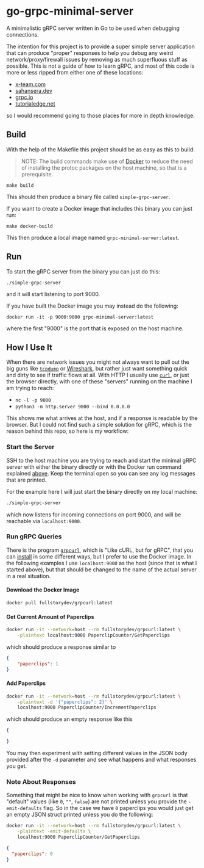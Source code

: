 # go-grpc-minimal-server
A minimalistic gRPC server written in Go to be used when debugging connections.

The intention for this project is to provide a super simple server application
that can produce "proper" responses to help you debug any weird
network/proxy/firewall issues by removing as much superfluous stuff as possible.
This is not a guide of how to learn gRPC, and most of this code is more or less
ripped from either one of these locations:

- [x-team.com](https://x-team.com/blog/golang-rpc-twirp/)
- [sahansera.dev](https://sahansera.dev/building-grpc-server-go/)
- [grpc.io](https://grpc.io/docs/languages/go/quickstart/)
- [tutorialedge.net](https://tutorialedge.net/golang/go-grpc-beginners-tutorial/)

so I would recommend going to those places for more in depth knowledge.

## Build
With the help of the Makefile this project should be as easy as this to build:

> NOTE: The build commands make use of [Docker][1] to reduce the need of
> installing the protoc packages on the host machine, so that is a prerequisite.

```
make build
```

This should then produce a binary file called `simple-grpc-server`.

If you want to create a Docker image that includes this binary you can just
run:

```
make docker-build
```

This then produce a local image named `grpc-minimal-server:latest`.

## Run
To start the gRPC server from the binary you can just do this:

```
./simple-grpc-server
```

and it will start listening to port 9000.

If you have built the Docker image you may instead do the following:

```
docker run -it -p 9000:9000 grpc-minimal-server:latest
```

where the first "9000" is the port that is exposed on the host machine.

## How I Use It
When there are network issues you might not always want to pull out the big guns
like [`tcpdump`][2] or [Wireshark][2], but rather just want something quick and
dirty to see if traffic flows at all. With HTTP I usually use [`curl`][4], or
just the browser directly, with one of these "servers" running on the machine
I am trying to reach:

- `nc -l -p 9000`
- `python3 -m http.server 9000 --bind 0.0.0.0`

This shows me what arrives at the host, and if a response is readable by the
browser. But I could not find such a simple solution for gRPC, which is the
reason behind this repo, so here is my workflow:

### Start the Server
SSH to the host machine you are trying to reach and start the minimal gRPC
server with either the binary directly or with the Docker run command explained
[above](#run). Keep the terminal open so you can see any log messages that
are printed.

For the example here I will just start the binary directly on my local machine:

```sh
./simple-grpc-server
```

which now listens for incoming connections on port 9000, and will be reachable
via `localhost:9000`.

### Run gRPC Queries
There is the program [`grpcurl`][5], which is "Like cURL, but for gRPC", that
you can [install][6] in some different ways, but I prefer to use the Docker
image. In the following examples I use `localhost:9000` as the host (since that
is what I started above), but that should be changed to the name of the actual
server in a real situation.

#### Download the Docker Image
```sh
docker pull fullstorydev/grpcurl:latest
```

#### Get Current Amount of Paperclips
```sh
docker run -it --network=host --rm fullstorydev/grpcurl:latest \
    -plaintext localhost:9000 PaperclipCounter/GetPaperclips
```

which should produce a response similar to

```json
{
    "paperclips": 1
}
```


#### Add Paperclips
```sh
docker run -it --network=host --rm fullstorydev/grpcurl:latest \
    -plaintext -d '{"paperclips": 2}' \
    localhost:9000 PaperclipCounter/IncrementPaperclips
```

which should produce an empty response like this

```json
{

}
```

You may then experiment with setting different values in the JSON body provided
after the `-d` parameter and see what happens and what responses you get.

### Note About Responses
Something that might be nice to know when working with `grpcurl` is that
"default" values (like `0`, `""`, `false`) are not printed unless you
provide the `-emit-defaults` flag. So in the case we have `0` paperclips you
would just get an empty JSON struct printed unless you do the following:

```sh
docker run -it --network=host --rm fullstorydev/grpcurl:latest \
    -plaintext -emit-defaults \
    localhost:9000 PaperclipCounter/GetPaperclips
```
```json
{
  "paperclips": 0
}
```






[1]: https://docs.docker.com/engine/install/
[2]: https://www.tcpdump.org/
[3]: https://www.wireshark.org/
[4]: https://curl.se/
[5]: https://github.com/fullstorydev/grpcurl
[6]: https://github.com/fullstorydev/grpcurl#installation

